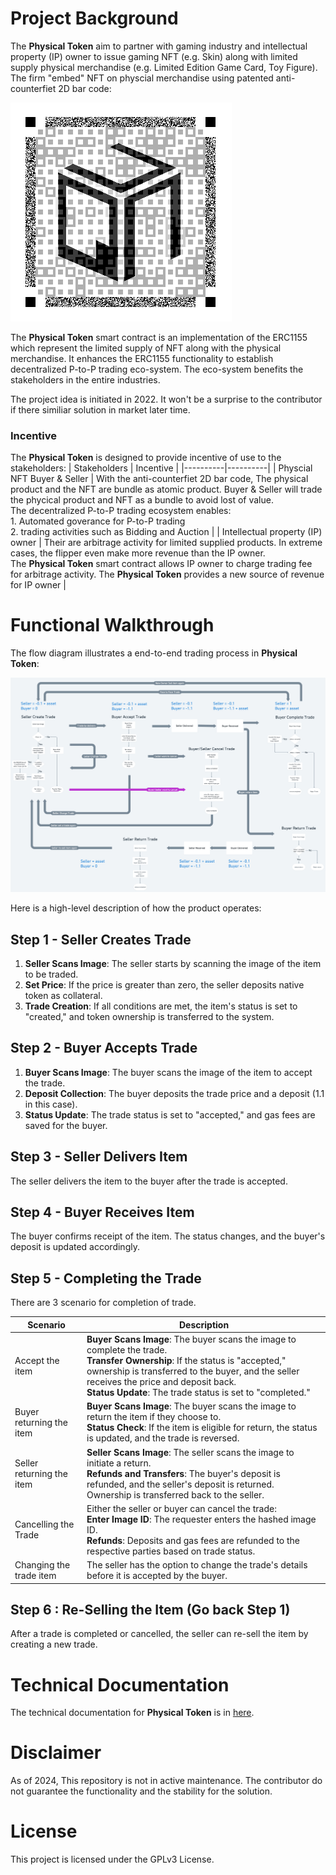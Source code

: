 # Project Background

The **Physical Token** aim to partner with gaming industry and intellectual property (IP) owner to issue gaming NFT (e.g. Skin) along with limited supply physical merchandise (e.g. Limited Edition Game Card, Toy Figure). The firm "embed" NFT on physcial merchandise using patented anti-counterfiet 2D bar code:


![Anti-Counterfeit Code Sample](https://github.com/EvanLee2048/PhysicalToken/blob/master/img/Anti-Counterfeit%20Code%20Sample.png?raw=true)

The **Physical Token** smart contract is an implementation of the ERC1155 which represent the limited supply of NFT along with the physical merchandise. It enhances the ERC1155 functionality to establish decentralized P-to-P trading eco-system. The eco-system benefits the stakeholders in the entire industries.

The project idea is initiated in 2022. It won't be a surprise to the contributor if there similiar solution in market later time. 
### Incentive
The **Physical Token** is designed to provide incentive of use to the stakeholders:
| Stakeholders | Incentive |
|----------|----------|
| Physcial NFT Buyer & Seller | With the anti-counterfiet 2D bar code, The physical product and the NFT are bundle as atomic product. Buyer & Seller will trade the phycical product and NFT as a bundle to avoid lost of value.<br> The decentralized P-to-P trading ecosystem enables: <br>1. Automated goverance for P-to-P trading <br>2. trading activities such as Bidding and Auction | 
| Intellectual property (IP) owner | Their are arbitrage activity for limited supplied products. In extreme cases, the flipper even make more revenue than the IP owner. <br> The **Physical Token** smart contract allows IP owner to charge trading fee for arbitrage activity. The **Physical Token** provides a new source of revenue for IP owner | 


# Functional Walkthrough


The flow diagram illustrates a end-to-end trading process in **Physical Token**:

![Physical Token](https://github.com/EvanLee2048/PhysicalToken/blob/master/img/Physical%20Token.png?raw=true)

Here is a high-level description of how the product operates:


## Step 1 - Seller Creates Trade

1. **Seller Scans Image**: The seller starts by scanning the image of the item to be traded.
2. **Set Price**: If the price is greater than zero, the seller deposits native token as collateral.
3. **Trade Creation**: If all conditions are met, the item's status is set to "created," and token ownership is transferred to the system.

## Step 2 - Buyer Accepts Trade

1. **Buyer Scans Image**: The buyer scans the image of the item to accept the trade.
2. **Deposit Collection**: The buyer deposits the trade price and a deposit (1.1 in this case).
3. **Status Update**: The trade status is set to "accepted," and gas fees are saved for the buyer.

## Step 3 - Seller Delivers Item

The seller delivers the item to the buyer after the trade is accepted.

## Step 4 - Buyer Receives Item

The buyer confirms receipt of the item. The status changes, and the buyer's deposit is updated accordingly.

## Step 5 - Completing the Trade

There are 3 scenario for completion of trade.

| Scenario | Description |
|----------|----------|
| Accept the item   | **Buyer Scans Image**: The buyer scans the image to complete the trade.<br>**Transfer Ownership**: If the status is "accepted," ownership is transferred to the buyer, and the seller receives the price and deposit back.<br>**Status Update**: The trade status is set to "completed."   |
| Buyer returning the item    | **Buyer Scans Image**: The buyer scans the image to return the item if they choose to. <br>**Status Check**: If the item is eligible for return, the status is updated, and the trade is reversed.   |
| Seller returning the item    | **Seller Scans Image**: The seller scans the image to initiate a return. <br> **Refunds and Transfers**: The buyer's deposit is refunded, and the seller's deposit is returned. Ownership is transferred back to the seller.   |
| Cancelling the Trade    | Either the seller or buyer can cancel the trade:<br>**Enter Image ID**: The requester enters the hashed image ID.<br>**Refunds**: Deposits and gas fees are refunded to the respective parties based on trade status.   |
| Changing the trade item    | The seller has the option to change the trade's details before it is accepted by the buyer.  |

## Step 6 : Re-Selling the Item (Go back Step 1)

After a trade is completed or cancelled, the seller can re-sell the item by creating a new trade.

# Technical Documentation
The technical documentation for **Physical Token** is in [here](contracts/v1/README.md).

# Disclaimer
As of 2024, This repository is not in active maintenance. The contributor do not guarantee the functionality and the stability for the solution.

# License
This project is licensed under the GPLv3 License.
